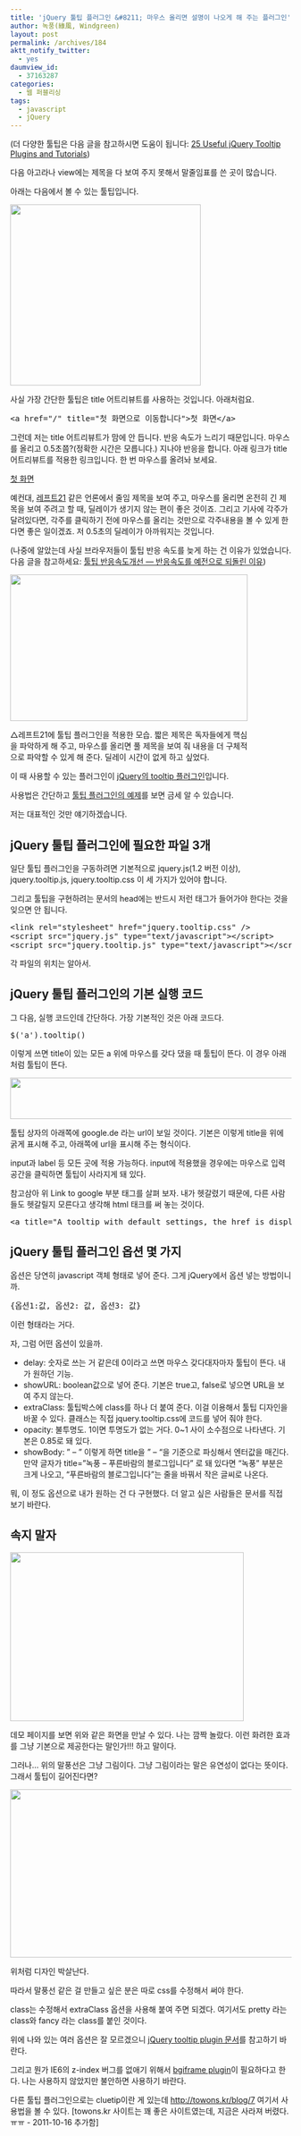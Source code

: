 ```yaml
---
title: 'jQuery 툴팁 플러그인 &#8211; 마우스 올리면 설명이 나오게 해 주는 플러그인'
author: 녹풍(綠風, Windgreen)
layout: post
permalink: /archives/184
aktt_notify_twitter:
  - yes
daumview_id:
  - 37163287
categories:
  - 웹 퍼블리싱
tags:
  - javascript
  - jQuery
---
```

(더 다양한 툴팁은 다음 글을 참고하시면 도움이 됩니다: <a href="http://speckyboy.com/2009/09/16/25-useful-jquery-tooltip-plugins-and-tutorials/" rel="bookmark">25 Useful jQuery Tooltip Plugins and Tutorials</a>)

다음 아고라나 view에는 제목을 다 보여 주지 못해서 말줄임표를 쓴 곳이 많습니다.

아래는 다음에서 볼 수 있는 툴팁입니다.

<img class="aligncenter" src="/uploads/legacy/old-images/1/cfile6.uf.160D07494D4BC87C259EA6.png" alt="" width="341" height="324" />

사실 가장 간단한 툴팁은 title 어트리뷰트를 사용하는 것입니다. 아래처럼요.

<pre class="brush:html">&lt;a href="/" title="첫 화면으로 이동합니다"&gt;첫 화면&lt;/a&gt;</pre>

그런데 저는 title 어트리뷰트가 맘에 안 듭니다. 반응 속도가 느리기 때문입니다. 마우스를 올리고 0.5초쯤?(정확한 시간은 모릅니다.) 지나야 반응을 합니다. 아래 링크가 title 어트리뷰트를 적용한 링크입니다. 한 번 마우스를 올려놔 보세요.

[첫 화면][1]

예컨대, <a href="http://www.left21.com/" target="_blank">레프트21</a> 같은 언론에서 줄임 제목을 보여 주고, 마우스를 올리면 온전히 긴 제목을 보여 주려고 할 때, 딜레이가 생기지 않는 편이 좋은 것이죠. 그리고 기사에 각주가 달려있다면, 각주를 클릭하기 전에 마우스를 올리는 것만으로 각주내용을 볼 수 있게 한다면 좋은 일이겠죠. 저 0.5초의 딜레이가 아까워지는 것입니다.

(나중에 알았는데 사실 브라우저들이 툴팁 반응 속도를 늦게 하는 건 이유가 있었습니다. 다음 글을 참고하세요: [툴팁 반응속도개선 ― 반응속도를 예전으로 되돌린 이유][2])

<div style="width: 435px" class="wp-caption aligncenter">
  <img src="/uploads/legacy/old-images/1/cfile25.uf.150F71494D4BC87C307AEC.png" alt="" width="425" height="262" /><p class="wp-caption-text">
    △레프트21에 툴팁 플러그인을 적용한 모습. 짧은 제목은 독자들에게 핵심을 파악하게 해 주고, 마우스를 올리면 풀 제목을 보여 줘 내용을 더 구체적으로 파악할 수 있게 해 준다. 딜레이 시간이 없게 하고 싶었다.
  </p>
</div>

이 때 사용할 수 있는 플러그인이 <a href="http://bassistance.de/jquery-plugins/jquery-plugin-tooltip/" target="_blank">jQuery의 tooltip 플러그인</a>입니다.

사용법은 간단하고 <a href="http://jquery.bassistance.de/tooltip/demo/" target="_blank">툴팁 플러그인의 예제</a>를 보면 금세 알 수 있습니다.

저는 대표적인 것만 얘기하겠습니다.

## jQuery 툴팁 플러그인에 필요한 파일 3개

일단 툴팁 플러그인을 구동하려면 기본적으로 jquery.js(1.2 버전 이상), jquery.tooltip.js, jquery.tooltip.css 이 세 가지가 있어야 합니다.

그리고 툴팁을 구현하려는 문서의 head에는 반드시 저런 태그가 들어가야 한다는 것을 잊으면 안 됩니다.

<pre class="brush:html">&lt;link rel="stylesheet" href="jquery.tooltip.css" /&gt;
&lt;script src="jquery.js" type="text/javascript"&gt;&lt;/script&gt;
&lt;script src="jquery.tooltip.js" type="text/javascript"&gt;&lt;/script&gt;</pre>

각 파일의 위치는 알아서.

## jQuery 툴팁 플러그인의 기본 실행 코드

그 다음, 실행 코드인데 간단하다. 가장 기본적인 것은 아래 코드다.

<pre class="brush:js">$(&#039;a&#039;).tooltip()</pre>

이렇게 쓰면 title이 있는 모든 a 위에 마우스를 갖다 댔을 때 툴팁이 뜬다. 이 경우 아래처럼 툴팁이 뜬다.

<img class="aligncenter" src="/uploads/legacy/old-images/1/cfile29.uf.197D94544D4BC87C1B2E87.png" alt="" width="541" height="74" />

툴팁 상자의 아래쪽에 google.de 라는 url이 보일 것이다. 기본은 이렇게 title을 위에 굵게 표시해 주고, 아래쪽에 url을 표시해 주는 형식이다.

input과 label 등 모든 곳에 적용 가능하다. input에 적용했을 경우에는 마우스로 입력공간을 클릭하면 툴팁이 사라지게 돼 있다.

참고삼아 위 Link to google 부분 태그를 살펴 보자. 내가 헷갈렸기 때문에, 다른 사람들도 헷갈릴지 모른다고 생각해 html 태크를 써 놓는 것이다.

<pre class="brush:html">&lt;a title="A tooltip with default settings, the href is displayed below the title" href="http://google.de"&gt;Link to google&lt;/a&gt;</pre>

## jQuery 툴팁 플러그인 옵션 몇 가지

옵션은 당연히 javascript 객체 형태로 넣어 준다. 그게 jQuery에서 옵션 넣는 방법이니까.

<pre class="brush:js">{옵션1:값, 옵션2: 값, 옵션3: 값}</pre>

이런 형태라는 거다.

자, 그럼 어떤 옵션이 있을까.

*   delay: 숫자로 쓰는 거 같은데 0이라고 쓰면 마우스 갖다대자마자 툴팁이 뜬다. 내가 원하던 기능.
*   showURL: boolean값으로 넣어 준다. 기본은 true고, false로 넣으면 URL을 보여 주지 않는다.
*   extraClass: 툴팁박스에 class를 하나 더 붙여 준다. 이걸 이용해서 툴팁 디자인을 바꿀 수 있다. 클래스는 직접 jquery.tooltip.css에 코드를 넣어 줘야 한다.
*   opacity: 불투명도. 1이면 투명도가 없는 거다. 0~1 사이 소수점으로 나타낸다. 기본은 0.85로 돼 있다.
*   showBody: &#8221; &#8211; &#8221; 이렇게 하면 title을 &#8221; &#8211; &#8220;을 기준으로 파싱해서 엔터값을 매긴다. 만약 글자가 title=&#8221;녹풍 &#8211; 푸른바람의 블로그입니다&#8221; 로 돼 있다면 &#8220;녹풍&#8221; 부분은 크게 나오고, &#8220;푸른바람의 블로그입니다&#8221;는 줄을 바꿔서 작은 글씨로 나온다.

뭐, 이 정도 옵션으로 내가 원하는 건 다 구현했다. 더 알고 싶은 사람들은 문서를 직접 보기 바란다.

## 속지 말자

<img class="aligncenter" src="/uploads/legacy/old-images/1/cfile28.uf.171014494D4BC87C20985F.png" alt="" width="418" height="302" />

데모 페이지를 보면 위와 같은 화면을 만날 수 있다. 나는 깜짝 놀랐다. 이런 화려한 효과를 그냥 기본으로 제공한다는 말인가!!! 하고 말이다.

그러나&#8230; 위의 말풍선은 그냥 그림이다. 그냥 그림이라는 말은 유연성이 없다는 뜻이다. 그래서 툴팁이 길어진다면?

<img class="aligncenter" src="/uploads/legacy/old-images/1/cfile9.uf.120622584D4BC87C0D08A2.png" alt="" width="523" height="301" />

위처럼 디자인 박살난다.

따라서 말풍선 같은 걸 만들고 싶은 분은 따로 css를 수정해서 써야 한다.

class는 수정해서 extraClass 옵션을 사용해 붙여 주면 되겠다. 여기서도 pretty 라는 class와 fancy 라는 class를 붙인 것이다.

위에 나와 있는 여러 옵션은 잘 모르겠으니 <a href="http://docs.jquery.com/Plugins/Tooltip" target="_blank">jQuery tooltip plugin 문서</a>를 참고하기 바란다.

그리고 뭔가 IE6의 z-index 버그를 없애기 위해서 <a href="https://github.com/brandonaaron/bgiframe" target="_blank">bgiframe plugin</a>이 필요하다고 한다. 나는 사용하지 않았지만 불안하면 사용하기 바란다.

다른 툴팁 플러그인으로는 cluetip이란 게 있는데 http://towons.kr/blog/7 여기서 사용법을 볼 수 있다. [towons.kr 사이트는 꽤 좋은 사이트였는데, 지금은 사라져 버렸다. ㅠㅠ - 2011-10-16 추가함]

 [1]: / "첫 화면으로 이동합니다"
 [2]: http://webmaster.left21.com/archives/275